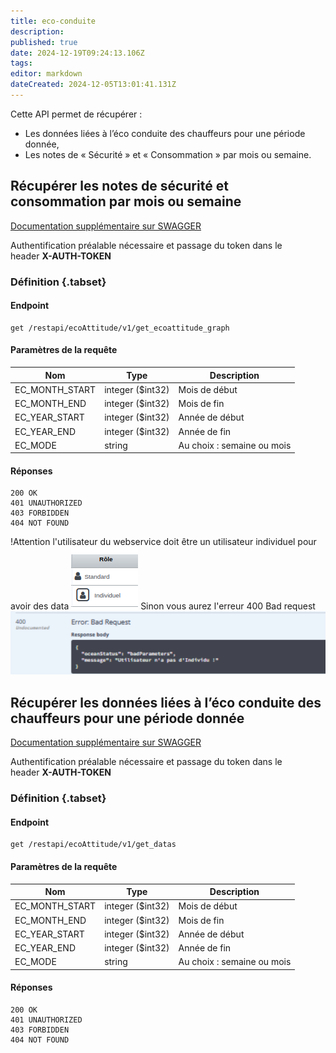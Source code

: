 ```yaml
---
title: eco-conduite
description: 
published: true
date: 2024-12-19T09:24:13.106Z
tags: 
editor: markdown
dateCreated: 2024-12-05T13:01:41.131Z
---
```


Cette API permet de récupérer :

- Les données liées à l’éco conduite des chauffeurs pour une période donnée,
- Les notes de « Sécurité » et « Consommation » par mois ou semaine.

## Récupérer les notes de sécurité et consommation par mois ou semaine



[Documentation supplémentaire sur SWAGGER](https://v3.oceansystem.com/ocean-3.0.0/apidocs/#/monecoattitude/getEchoattitudeGraphUsingGET)

Authentification préalable nécessaire et passage du token dans le header **X-AUTH-TOKEN**

### Définition {.tabset}

#### Endpoint
```
get /restapi/ecoAttitude/v1/get_ecoattitude_graph
```

#### Paramètres de la requête

| Nom            | Type             | Description                |
| -------------- | ---------------- | -------------------------- |
| EC_MONTH_START | integer ($int32) | Mois de début              |
| EC_MONTH_END   | integer ($int32) | Mois de fin                |
| EC_YEAR_START  | integer ($int32) | Année de début             |
| EC_YEAR_END    | integer ($int32) | Année de fin               |
| EC_MODE        | string           | Au choix : semaine ou mois |
#### Réponses

```application/json;charset=utf-8
200 OK
401 UNAUTHORIZED
403 FORBIDDEN
404 NOT FOUND
```
!Attention l'utilisateur du webservice doit être un utilisateur individuel pour avoir des data 
![roleindividu.png](/roleindividu.png)
Sinon vous aurez l'erreur 400 Bad request 
![erreurindividu_400.png](/erreurindividu_400.png)


## Récupérer les données liées à l’éco conduite des chauffeurs pour une période donnée



[Documentation supplémentaire sur SWAGGER](https://v3.oceansystem.com/ocean-3.0.0/apidocs/#/monecoattitude/getDatasUsingGET)

Authentification préalable nécessaire et passage du token dans le header **X-AUTH-TOKEN**

### Définition {.tabset}

#### Endpoint
```
get /restapi/ecoAttitude/v1/get_datas
```

#### Paramètres de la requête


| Nom            | Type             | Description                |
| -------------- | ---------------- | -------------------------- |
| EC_MONTH_START | integer ($int32) | Mois de début              |
| EC_MONTH_END   | integer ($int32) | Mois de fin                |
| EC_YEAR_START  | integer ($int32) | Année de début             |
| EC_YEAR_END    | integer ($int32) | Année de fin               |
| EC_MODE        | string           | Au choix : semaine ou mois |

#### Réponses

```application/json;charset=utf-8
200 OK
401 UNAUTHORIZED
403 FORBIDDEN
404 NOT FOUND
```
